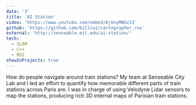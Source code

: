 ```yaml
---
date: '3'
title: 'AI Station'
video: 'https://www.youtube.com/embed/AjUnyMWGz1I'
github: 'https://github.com/billcai/cartographer_ros'
external: 'http://senseable.mit.edu/ai-station/'
tech:
  - SLAM
  - C++
  - ROS
showInProjects: true
---
```


How do people navigate around train stations? My team at Senseable City Lab and I led an effort to quantify how memorable different parts of train stations across Paris are. I was in charge of using Velodyne Lidar sensors to map the stations, producing rich 3D internal maps of Parisian train stations.
